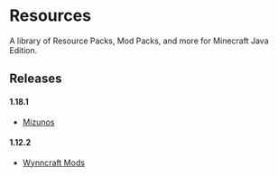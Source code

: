 # Resources

A library of Resource Packs, Mod Packs, and more for Minecraft Java Edition.

## Releases

#### 1.18.1

- [Mizunos](https://github.com/CVXSL-MC/Resources/releases/tag/Mizunos)

#### 1.12.2

- [Wynncraft Mods](https://github.com/CVXSL-MC/Resources/releases/tag/WynncraftMods)
